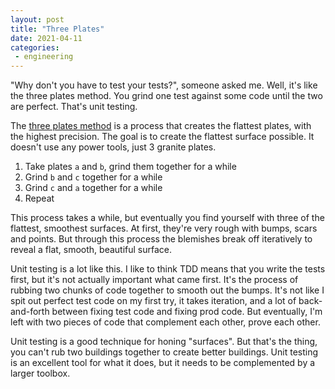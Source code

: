 ```yaml
---
layout: post
title: "Three Plates"
date: 2021-04-11
categories:
 - engineering
---
```


"Why don't you have to test your tests?", someone asked me. Well, it's like the three plates method.
You grind one test against some code until the two are perfect. That's unit testing.

The [three plates method](https://ericweinhoffer.com/blog/2017/7/30/the-whitworth-three-plates-method)
is a process that creates the flattest plates, with the highest precision. The goal is to create the 
flattest surface possible. It doesn't use any power tools, just 3 granite plates. 

1. Take plates `a` and `b`, grind them together for a while
2. Grind `b` and `c` together for a while
3. Grind `c` and `a` together for a while
4. Repeat

This process takes a while, but eventually you find yourself with three of the flattest, smoothest 
surfaces. At first, they're very rough with bumps, scars and points. But through this process the 
blemishes break off iteratively to reveal a flat, smooth, beautiful surface.

Unit testing is a lot like this. I like to think TDD means that you write the tests first, but it's
not actually important what came first. It's the process of rubbing two chunks of code together to
smooth out the bumps. It's not like I spit out perfect test code on my first try, it takes iteration,
and a lot of back-and-forth between fixing test code and fixing prod code. But eventually, I'm left
with two pieces of code that complement each other, prove each other.

Unit testing is a good technique for honing "surfaces". But that's the thing, you can't rub two
buildings together to create better buildings. Unit testing is an excellent tool for what it does,
but it needs to be complemented by a larger toolbox. 

